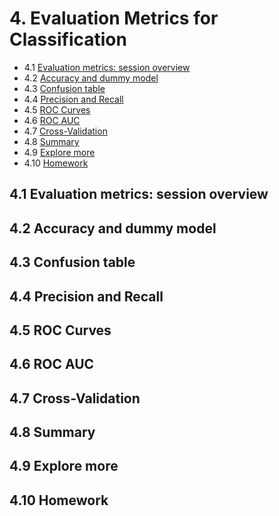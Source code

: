 # 4. Evaluation Metrics for Classification

- 4.1 [Evaluation metrics: session overview](#01-overview)
- 4.2 [Accuracy and dummy model](#02-accuracy)
- 4.3 [Confusion table](#03-confusion-table)
- 4.4 [Precision and Recall](#04-precision-recall)
- 4.5 [ROC Curves](#05-roc)
- 4.6 [ROC AUC](#06-auc)
- 4.7 [Cross-Validation](#07-cross-validation)
- 4.8 [Summary](#08-summary)
- 4.9 [Explore more](#09-explore-more)
- 4.10 [Homework](#homework)


<a id="01-overview"></a>
## 4.1 Evaluation metrics: session overview


<a id="02-accuracy"></a>
## 4.2 Accuracy and dummy model

<a id="03-confusion-table"></a>
## 4.3 Confusion table

<a id="04-precision-recall"></a>
## 4.4 Precision and Recall

<a id="05-roc"></a>
## 4.5 ROC Curves

<a id="06-auc"></a>
## 4.6 ROC AUC

<a id="07-cross-validation"></a>
## 4.7 Cross-Validation

<a id="08-summary"></a>
## 4.8 Summary

<a id="09-explore-more"></a>
## 4.9 Explore more

<a id="homework"></a>
## 4.10 Homework
